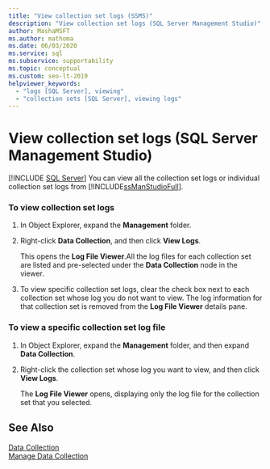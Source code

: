 ```yaml
---
title: "View collection set logs (SSMS)"
description: "View collection set logs (SQL Server Management Studio)"
author: MashaMSFT
ms.author: mathoma
ms.date: 06/03/2020
ms.service: sql
ms.subservice: supportability
ms.topic: conceptual
ms.custom: seo-lt-2019
helpviewer_keywords:
  - "logs [SQL Server], viewing"
  - "collection sets [SQL Server], viewing logs"
---
```

# View collection set logs (SQL Server Management Studio)
 [!INCLUDE [SQL Server](../../includes/applies-to-version/sqlserver.md)]
  You can view all the collection set logs or individual collection set logs from [!INCLUDE[ssManStudioFull](../../includes/ssmanstudiofull-md.md)].  
  
### To view collection set logs  
  
1.  In Object Explorer, expand the **Management** folder.  
  
2.  Right-click **Data Collection**, and then click **View Logs**.  
  
     This opens the **Log File Viewer**.All the log files for each collection set are listed and pre-selected under the **Data Collection** node in the viewer.  
  
3.  To view specific collection set logs, clear the check box next to each collection set whose log you do not want to view. The log information for that collection set is removed from the **Log File Viewer** details pane.  

### To view a specific collection set log file  
  
1.  In Object Explorer, expand the **Management** folder, and then expand **Data Collection**.  
  
2.  Right-click the collection set whose log you want to view, and then click **View Logs**.  
  
     The **Log File Viewer** opens, displaying only the log file for the collection set that you selected.  
  
## See Also  
 [Data Collection](../../relational-databases/data-collection/data-collection.md)   
 [Manage Data Collection](../../relational-databases/data-collection/manage-data-collection.md)  
  
  
